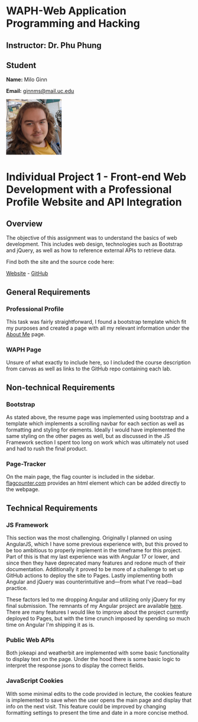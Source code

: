 # WAPH-Web Application Programming and Hacking

## Instructor: Dr. Phu Phung

## Student

**Name:** Milo Ginn

**Email:** [ginnms@mail.uc.edu](mailto:ginnms@mail.uc.edu)

![Milo-Headshot](assets/img/headshot.jpg)


# Individual Project 1 - Front-end Web Development with a Professional Profile Website and API Integration

## Overview

The objective of this assignment was to understand the basics of web development. This includes web design, technologies such as Bootstrap and jQuery, as well as how to reference external APIs to retrieve data.

Find both the site and the source code here: 

[Website](https://ginnms.github.io) - [GitHub](https://github.com/ginnms/ginnms.github.io)


## General Requirements

### Professional Profile

This task was fairly straightforward, I found a bootstrap template which fit my purposes and created a page with all my relevant information under the [About Me](https://ginnms.github.io/about.html) page.

### WAPH Page

Unsure of what exactly to include here, so I included the course description from canvas as well as links to the GitHub repo containing each lab. 

## Non-technical Requirements

### Bootstrap

As stated above, the resume page was implemented using bootstrap and a template which implements a scrolling navbar for each section as well as formatting and styling for elements.
Ideally I would have implemented the same styling on the other pages as well, but as discussed in the JS Framework section I spent too long on work which was ultimately not used and 
had to rush the final product.

### Page-Tracker

On the main page, the flag counter is included in the sidebar. [flagcounter.com](https://flagcounter.com/) provides an html element which can be added directly to the webpage.

## Technical Requirements

### JS Framework

This section was the most challenging. Originally I planned on using AngularJS, which I have some previous experience with, but this proved to be too ambitious to properly implement in the timeframe for this project. Part of this is that my last experience was with Angular 17 or lower, and since then they have deprecated many features and redone much of their documentation. Additionally it proved to be more of a challenge to set up GitHub actions to deploy the site to Pages. Lastly implementing both Angular and jQuery was counterintuitive and—from what I've read—bad practice. 

These factors led to me dropping Angular and utilizing only jQuery for my final submission. The remnants of my Angular project are available [here](https://github.com/ginnms/ginnms.github.io/tree/angular). There are many features I would like to improve about the project currently deployed to Pages, but with the time crunch imposed by spending so much time on Angular I'm shipping it as is.

### Public Web APIs

Both jokeapi and weatherbit are implemented with some basic functionality to display text on the page. Under the hood there is some basic logic to interpret the response jsons to display the correct fields. 

### JavaScript Cookies

With some minimal edits to the code provided in lecture, the cookies feature is implemented to save when the user opens the main page and display that info on the next visit. This feature could be improved by changing formatting settings to present the time and date in a more concise method.

